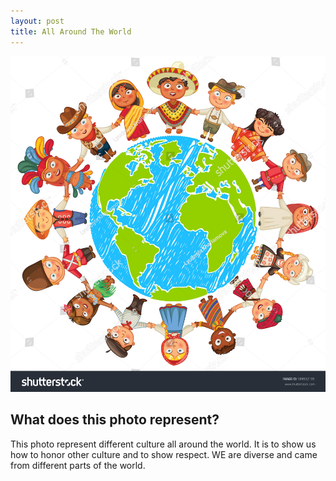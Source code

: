 ```yaml
---
layout: post
title: All Around The World 
---
```

![Culture photo](/images/culture.jpg)

## What does this photo represent?

This photo represent different culture all around the world. It is to show us how to honor other culture and to show respect. WE are diverse and came from different parts of the world. 

